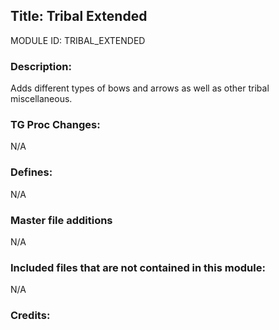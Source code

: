 ## Title: Tribal Extended

MODULE ID: TRIBAL_EXTENDED

### Description:

Adds different types of bows and arrows as well as other tribal miscellaneous.

### TG Proc Changes:

N/A

### Defines:

N/A

### Master file additions

N/A

### Included files that are not contained in this module:

N/A

### Credits:
